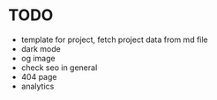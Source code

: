 # TODO

- template for project, fetch project data from md file
- dark mode
- og image
- check seo in general
- 404 page
- analytics
